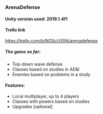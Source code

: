 ### ArenaDefense


#### Unity version used: 2019.1.4f1

#### Trello link
https://trello.com/b/NGScU55N/arenadefense

##### The game so far:

 - Top-down wave defense
 - Classes based on studies in AE&I
 - Enemies based on problems in a study
 
#### Features:
 - Local multiplayer, up to 4 players
 - Classes with powers based on studies
 - Upgrades [optional]
